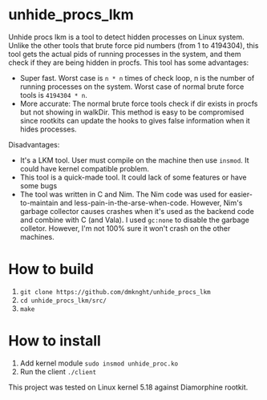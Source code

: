 # unhide_procs_lkm
Unhide procs lkm is a tool to detect hidden processes on Linux system. Unlike the other tools that brute force pid numbers (from 1 to 4194304), this tool gets the actual pids of running processes in the system, and them check if they are being hidden in procfs. This tool has some advantages:
- Super fast. Worst case is `n * n` times of check loop, n is the number of running processes on the system. Worst case of normal brute force tools is `4194304 * n`. 
- More accurate: The normal brute force tools check if dir exists in procfs but not showing in walkDir. This method is easy to be compromised since rootkits can update the hooks to gives false information when it hides processes.

Disadvantages:
- It's a LKM tool. User must compile on the machine then use `insmod`. It could have kernel compatible problem.
- This tool is a quick-made tool. It could lack of some features or have some bugs
- The tool was written in C and Nim. The Nim code was used for easier-to-maintain and less-pain-in-the-arse-when-code. However, Nim's garbage collector causes crashes when it's used as the backend code and combine with C (and Vala). I used `gc:none` to disable the garbage colletor. However, I'm not 100% sure it won't crash on the other machines.

# How to build
1. `git clone https://github.com/dmknght/unhide_procs_lkm`
2. `cd unhide_procs_lkm/src/`
3. `make`

# How to install
1. Add kernel module `sudo insmod unhide_proc.ko`
2. Run the client `./client`


This project was tested on Linux kernel 5.18 against Diamorphine rootkit.
